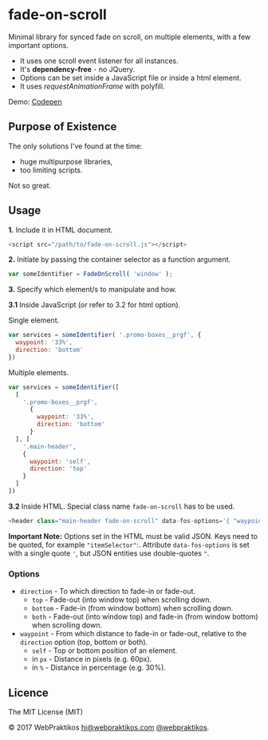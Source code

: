 # fade-on-scroll

Minimal library for synced fade on scroll, on multiple elements, with a few important options.

- It uses one scroll event listener for all instances.
- It's **dependency-free** - no JQuery.
- Options can be set inside a JavaScript file or inside a html element.
- It uses *requestAnimationFrame* with polyfill.

Demo: [Codepen](http://codepen.io/webpraktikos/pen/ZWZJBm)

## Purpose of Existence

The only solutions I've found at the time:

- huge multipurpose libraries,
- too limiting scripts.

Not so great.

## Usage

**1.** Include it in HTML document.

```javascript
<script src="/path/to/fade-on-scroll.js"></script>
```

**2.** Initiate by passing the container selector as a function argument.

```javascript
var someIdentifier = FadeOnScroll( 'window' );
```

**3.** Specify which element/s to manipulate and how.

  **3.1** Inside JavaScript (or refer to 3.2 for html option).

  Single element.

```javascript
var services = someIdentifier( '.promo-boxes__prgf', {
  waypoint: '33%',
  direction: 'bottom'
})
```

  Multiple elements.

```javascript
var services = someIdentifier([
  [
    '.promo-boxes__prgf',
      {
        waypoint: '33%',
        direction: 'bottom'
      }
  ], [
    '.main-header',
    {
      waypoint: 'self',
      direction: 'top'
    }
  ]
])
```

**3.2** Inside HTML. Special class name `fade-on-scroll` has to be used.

```javascript
<header class="main-header fade-on-scroll" data-fos-options='{ "waypoint": "self", "direction": "top" }'>
```

**Important Note:** Options set in the HTML must be valid JSON. Keys need to be quoted, for example `"itemSelector"`:. Attribute `data-fos-options` is set with a single quote `'`, but JSON entities use double-quotes `"`.

### Options

- `direction` - To which direction to fade-in or fade-out.
  + `top` - Fade-out (into window top) when scrolling down.
  + `bottom` - Fade-in (from window bottom) when scrolling down.
  + `both` - Fade-out (into window top) and fade-in (from window bottom) when scrolling down.
- `waypoint` - From which distance to fade-in or fade-out, relative to the `direction` option (top, bottom or both).
  + `self` - Top or bottom position of an element.
  + in `px` - Distance in pixels (e.g. 60px).
  + in `%` - Distance in percentage (e.g. 30%).

## Licence

The MIT License (MIT)

©&nbsp;2017 WebPraktikos <hi@webpraktikos.com> [@webpraktikos](https://twitter.com/webpraktikos).
